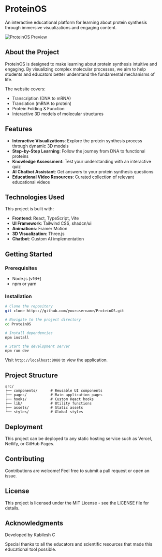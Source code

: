 # ProteinOS

An interactive educational platform for learning about protein synthesis through immersive visualizations and engaging content.

![ProteinOS Preview](/src/assets/protein-og-image.png)

## About the Project

ProteinOS is designed to make learning about protein synthesis intuitive and engaging. By visualizing complex molecular processes, we aim to help students and educators better understand the fundamental mechanisms of life.

The website covers:
- Transcription (DNA to mRNA)
- Translation (mRNA to protein)
- Protein Folding & Function
- Interactive 3D models of molecular structures

## Features

- **Interactive Visualizations**: Explore the protein synthesis process through dynamic 3D models
- **Step-by-Step Learning**: Follow the journey from DNA to functional proteins
- **Knowledge Assessment**: Test your understanding with an interactive quiz
- **AI Chatbot Assistant**: Get answers to your protein synthesis questions
- **Educational Video Resources**: Curated collection of relevant educational videos

## Technologies Used

This project is built with:

- **Frontend**: React, TypeScript, Vite
- **UI Framework**: Tailwind CSS, shadcn/ui
- **Animations**: Framer Motion
- **3D Visualization**: Three.js
- **Chatbot**: Custom AI implementation

## Getting Started

### Prerequisites

- Node.js (v16+)
- npm or yarn

### Installation

```sh
# Clone the repository
git clone https://github.com/yourusername/ProteinOS.git

# Navigate to the project directory
cd ProteinOS

# Install dependencies
npm install

# Start the development server
npm run dev
```

Visit `http://localhost:8080` to view the application.

## Project Structure

```
src/
├── components/      # Reusable UI components
├── pages/           # Main application pages
├── hooks/           # Custom React hooks
├── lib/             # Utility functions
├── assets/          # Static assets
└── styles/          # Global styles
```

## Deployment

This project can be deployed to any static hosting service such as Vercel, Netlify, or GitHub Pages.

## Contributing

Contributions are welcome! Feel free to submit a pull request or open an issue.

## License

This project is licensed under the MIT License - see the LICENSE file for details.

## Acknowledgments

Developed by Kabilesh C

Special thanks to all the educators and scientific resources that made this educational tool possible.
